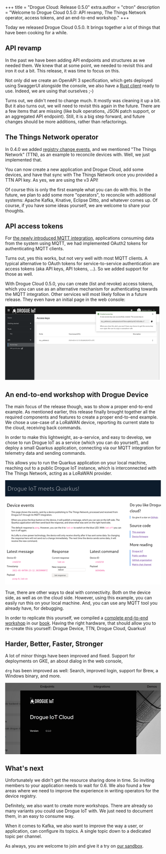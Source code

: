 +++
title = "Drogue Cloud: Release 0.5.0"
extra.author = "ctron"
description = "Welcome to Drogue Cloud 0.5.0: API revamp, The Things Network operator, access tokens, and an end-to-end workshop."
+++

Today we released Drogue Cloud 0.5.0. It brings together a lot of things that have been cooking for a while. 

<!-- more -->

## API revamp

In the past we have been adding API endpoints and structures as we needed them. We knew that at some point, we needed
to revisit this and iron it out a bit. This release, it was time to focus on this.

Not only did we create an OpenAPI 3 specification, which gets deployed using SwaggerUI alongside the console,
we also have a [Rust client](https://github.com/drogue-iot/drogue-client) ready to use. Indeed, we are using that
ourselves ;-)

Turns out, we didn't need to change much. It mostly was cleaning it up a bit. But it also turns out, we will need to
revisit this again in the future. There are a few items that are missing (like bulk operations, JSON patch support, or
an aggregated API endpoint). Still, it is a big step forward, and future changes should be more additions, rather than
refactorings.

## The Things Network operator

In 0.4.0 we added [registry change events](@/2021-03-30-drogue-cloud-zero-four/index.md#the-integration-device-registry),
and we mentioned "The Things Network" (TTN), as an example to reconcile devices with. Well, we just implemented that.

You can now create a new application and Drogue Cloud, add some devices, and have that sync with The Things Network once
you provided a TTN API key. As yes, we are using the v3 API!

Of course this is only the first example what you can do with this. In the future, we plan to add some more "operators",
to reconcile with additional systems: Apache Kafka, Knative, Eclipse Ditto, and whatever comes up. Of course, if
you have some ideas yourself, we are welcome to share your thoughts.

## API access tokens

For [the newly introduced MQTT integration](@/2021-03-30-drogue-cloud-zero-four/index.md#integrations),
applications consuming data from the system using MQTT, we had implemented OAuth2 tokens for authenticating MQTT clients.

Turns out, yes this works, but not very well with most MQTT clients. A typical alternative to OAuth tokens for
service-to-service authentication are access tokens (aka API keys, API tokens, …). So we added support for those as well.

With Drogue Cloud 0.5.0, you can create (list and revoke) access tokens, which you can use as an alternative mechanism
for authenticating towards the MQTT integration. Other services will most likely follow in a future release. They
even have an initial page in the web console:

![Screenshot of the API keys page](screenshot1.png)

## An end-to-end workshop with Drogue Device

The main focus of the release though, was to show a proper end-to-end example. As mentioned earlier, this release
finally brought together all the required components and features to create a proper end-to-end example. We chose
a use-case of a LoRaWAN device, reporting its current state to the cloud, receiving back commands.

In order to make this lightweight, as-a-service, and easy to develop, we chose to run Drogue IoT as a service
(which you can do yourself), and deploy a small Quarkus application, connecting via our MQTT integration for telemetry
data and sending commands.

This allows you to run the Quarkus application on your local machine, reaching out to a public Drogue IoT instance,
which is interconnected with The Things Network, acting as a LoRaWAN provider.

![Screenshot of the Quarkus web frontend](quarkus-screen.png)

True, there are other ways to deal with connectivity. Both on the device side, as well as on the cloud side. However,
using this example, you can easily run this on your local machine. And, you can use any MQTT tool you already have, for
debugging.

In order to replicate this yourself, we compiled a [complete end-to-end workshop](https://book.drogue.io/drogue-workshops/ttn-lorawan-quarkus/index.html) in our [book](https://book.drogue.io). Having the right hardware,
that should allow you to re-create this yourself: Drogue Device, TTN, Drogue Cloud, Quarkus!

## Harder, Better, Faster, Stronger

A lot of minor things have been improved and fixed. Support for deployments on GKE, an about dialog in the web console,

`drg` has been improved as well: Search, improved login, support for Brew, a Windows binary, and
more. 

![About Dialog](about.png)

## What's next

Unfortunately we didn't get the resource sharing done in time. So inviting members to your application needs to wait
for 0.6. We also found a few areas where we need to improve the experience in writing operators for the device registry.

Definitely, we also want to create more workshops. There are already so many variants you could use Drogue IoT with.
We just need to document them, in an easy to consume way.

When it comes to Kafka, we also want to improve the way a user, or application, can configure its topics. A single
topic down to a dedicated topic per channel.

As always, you are welcome to join and give it a try on [our sandbox](https://sandbox.drogue.cloud).
